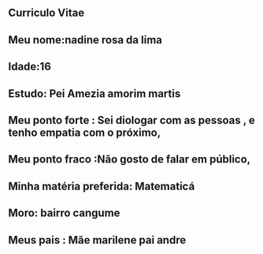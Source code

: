## Curriculo Vitae
## Meu nome:nadine rosa da lima 
## Idade:16
## Estudo: Pei Amezia amorim martis
## Meu ponto forte : Sei diologar com as pessoas , e tenho empatia com o próximo,
## Meu ponto fraco :Não gosto de falar em público, 
## Minha matéria preferida: Matematicá
## Moro: bairro cangume
## Meus pais : Mãe marilene pai andre
